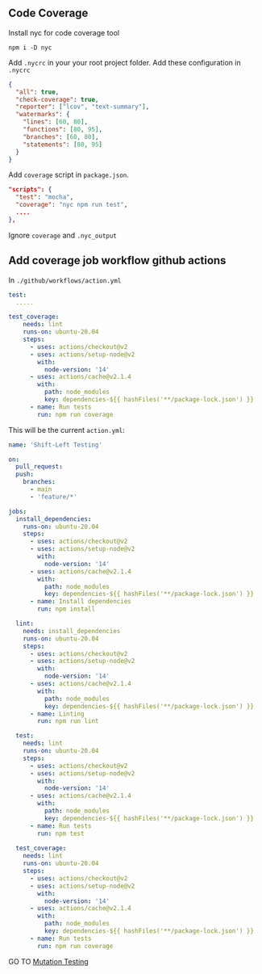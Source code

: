 ## Code Coverage
Install nyc for code coverage tool
```
npm i -D nyc
```

Add `.nycrc` in your your root project folder.
Add these configuration in `.nycrc`
```json
{
  "all": true,
  "check-coverage": true,
  "reporter": ["lcov", "text-summary"],
  "watermarks": {
    "lines": [60, 80],
    "functions": [80, 95],
    "branches": [60, 80],
    "statements": [80, 95]
  }
}
```

Add `coverage` script in `package.json`.

```json
"scripts": {
  "test": "mocha",
  "coverage": "nyc npm run test",
  ....
},
```

Ignore `coverage` and `.nyc_output`

## Add coverage job workflow github actions
In `./github/workflows/action.yml`

```yml
test:
  .....

test_coverage:
    needs: lint
    runs-on: ubuntu-20.04
    steps:
      - uses: actions/checkout@v2
      - uses: actions/setup-node@v2
        with:
          node-version: '14'
      - uses: actions/cache@v2.1.4
        with:
          path: node_modules
          key: dependencies-${{ hashFiles('**/package-lock.json') }}
      - name: Run tests
        run: npm run coverage
```

This will be the current `action.yml`:

```yml
name: 'Shift-Left Testing'

on:
  pull_request:
  push:
    branches:
      - main
      - 'feature/*'

jobs:
  install_dependencies:
    runs-on: ubuntu-20.04
    steps:
      - uses: actions/checkout@v2
      - uses: actions/setup-node@v2
        with:
          node-version: '14'
      - uses: actions/cache@v2.1.4
        with:
          path: node_modules
          key: dependencies-${{ hashFiles('**/package-lock.json') }}
      - name: Install dependencies
        run: npm install

  lint:
    needs: install_dependencies
    runs-on: ubuntu-20.04
    steps:
      - uses: actions/checkout@v2
      - uses: actions/setup-node@v2
        with:
          node-version: '14'
      - uses: actions/cache@v2.1.4
        with:
          path: node_modules
          key: dependencies-${{ hashFiles('**/package-lock.json') }}
      - name: Linting
        run: npm run lint

  test:
    needs: lint
    runs-on: ubuntu-20.04
    steps:
      - uses: actions/checkout@v2
      - uses: actions/setup-node@v2
        with:
          node-version: '14'
      - uses: actions/cache@v2.1.4
        with:
          path: node_modules
          key: dependencies-${{ hashFiles('**/package-lock.json') }}
      - name: Run tests
        run: npm test
  
  test_coverage:
    needs: lint
    runs-on: ubuntu-20.04
    steps:
      - uses: actions/checkout@v2
      - uses: actions/setup-node@v2
        with:
          node-version: '14'
      - uses: actions/cache@v2.1.4
        with:
          path: node_modules
          key: dependencies-${{ hashFiles('**/package-lock.json') }}
      - name: Run tests
        run: npm run coverage
```

GO TO [Mutation Testing](https://github.com/ralphcasipe1/shift-left-testing/blob/main/docs/MUTATION_TESTING.md)
